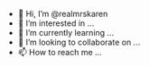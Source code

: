 - 👋 Hi, I’m @realmrskaren
- 👀 I’m interested in ...
- 🌱 I’m currently learning ...
- 💞️ I’m looking to collaborate on ...
- 📫 How to reach me ...

<!---
realmrskaren/realmrskaren is a ✨ special ✨ repository because its `README.md` (this file) appears on your GitHub profile.
You can click the Preview link to take a look at your changes.
--->
